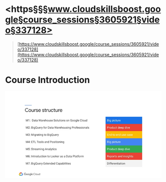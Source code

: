 # <https§§§www.cloudskillsboost.google§course_sessions§3605921§video§337128>

> [https://www.cloudskillsboost.google/course_sessions/3605921/video/337128](https://www.cloudskillsboost.google/course_sessions/3605921/video/337128)




# Course Introduction

![1687345080556.png](./1687345080556.png)
